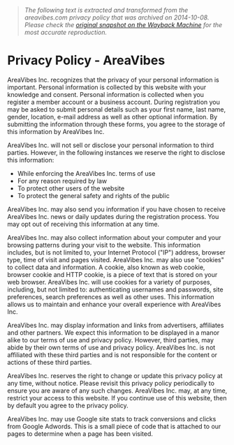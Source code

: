 > *The following text is extracted and transformed from the areavibes.com privacy policy that was archived on 2014-10-08. Please check the [original snapshot on the Wayback Machine](https://web.archive.org/web/20141008233344id_/http%3A//www.areavibes.com/privacy-policy) for the most accurate reproduction.*

# Privacy Policy - AreaVibes

AreaVibes Inc. recognizes that the privacy of your personal information is important. Personal information is collected by this website with your knowledge and consent. Personal information is collected when you register a member account or a business account. During registration you may be asked to submit personal details such as your first name, last name, gender, location, e-mail address as well as other optional information. By submitting the information through these forms, you agree to the storage of this information by AreaVibes Inc.

AreaVibes Inc. will not sell or disclose your personal information to third parties. However, in the following instances we reserve the right to disclose this information: 

  * While enforcing the AreaVibes Inc. terms of use
  * For any reason required by law
  * To protect other users of the website
  * To protect the general safety and rights of the public



AreaVibes Inc. may also send you information if you have chosen to receive AreaVibes Inc. news or daily updates during the registration process. You may opt out of receiving this information at any time.

AreaVibes Inc. may also collect information about your computer and your browsing patterns during your visit to the website. This information includes, but is not limited to, your Internet Protocol ("IP") address, browser type, time of visit and pages visited. AreaVibes Inc. may also use "cookies" to collect data and information. A cookie, also known as web cookie, browser cookie and HTTP cookie, is a piece of text that is stored on your web browser. AreaVibes Inc. will use cookies for a variety of purposes, including, but not limited to: authenticating usernames and passwords, site preferences, search preferences as well as other uses. This information allows us to maintain and enhance your overall experience with AreaVibes Inc.

AreaVibes Inc. may display information and links from advertisers, affiliates and other partners. We expect this information to be displayed in a manor alike to our terms of use and privacy policy. However, third parties, may abide by their own terms of use and privacy policy. AreaVibes Inc. is not affiliated with these third parties and is not responsible for the content or actions of these third parties.

AreaVibes Inc. reserves the right to change or update this privacy policy at any time, without notice. Please revisit this privacy policy periodically to ensure you are aware of any such changes. AreaVibes Inc. may, at any time, restrict your access to this website. If you continue use of this website, then by default you agree to the privacy policy.

AreaVibes Inc. may use Google site stats to track conversions and clicks from Google Adwords. This is a small piece of code that is attached to our pages to determine when a page has been visited.
